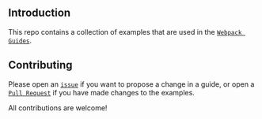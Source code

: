 ## Introduction

This repo contains a collection of examples that are used in the [`Webpack Guides`](https://webpack.js.org/guides/).

## Contributing

Please open an [`issue`](https://github.com/TheDutchCoder/webpack-guides-code-examples/issues) if you want to propose a change in a guide, or open a [`Pull Request`](https://github.com/TheDutchCoder/webpack-guides-code-examples/pulls) if you have made changes to the examples.

All contributions are welcome!
